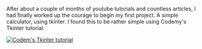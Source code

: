 <!-- ## Welcome to GitHub Pages
You can use the [editor on GitHub](https://github.com/brynrmrzz/brynrmrzz.github.io/edit/main/index.md) to maintain and preview the content for your website in Markdown files.
-->

<!--- 
Whenever you commit to this repository, GitHub Pages will run [Jekyll](https://jekyllrb.com/) to rebuild the pages in your site, from the content in your Markdown files.
### Markdown
Markdown is a lightweight and easy-to-use syntax for styling your writing. It includes conventions for
markdown
/Syntax highlighted code block
# Header 1
## Header 2
### Header 3
- Bulleted
- List
1. Numbered
2. List
**Bold** and _Italic_ and Code text
[Link](url) and ![Image](src)
For more details see [GitHub Flavored Markdown](https://guides.github.com/features/mastering-markdown/).
### Jekyll Themes
Your Pages site will use the layout and styles from the Jekyll theme you have selected in your [repository settings](https://github.com/brynrmrzz/brynrmrzz.github.io/settings). The name of this theme is saved in the Jekyll `_config.yml` configuration file.
### Support or Contact
Having trouble with Pages? Check out our [documentation](https://docs.github.com/categories/github-pages-basics/) or [contact support](https://support.github.com/contact) and we’ll help you sort it out.
`
-->

After about a couple of months of youtube tutorials and countless articles, I had finally worked up the courage to begin my first project. A simple  calculator, using tkinter. I found this to be rather simple using Codemy's Tkinter tutorial: 

[![Codem's Tkinter tutorial](https://img.youtube.com/vi/<YXPyB4XeYLA>/1.jpg)](https://www.youtube.com/watch?v=YXPyB4XeYLA)